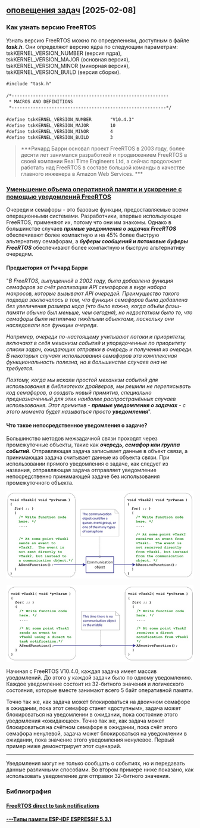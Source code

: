 ## [оповещения задач](https://github.com/Vladimir-Trufanov/BitofExpert/blob/main/bifeEsp32/vse-pro-sram-pamyat/vse-pro-sram-pamyat.md) [2025-02-08]

### Как узнать версию FreeRTOS

Узнать версию FreeRTOS можно по определениям, доступным в файле ***task.h***. Они определяют версию ядра по следующим параметрам: tskKERNEL_VERSION_NUMBER (версия ядра), tskKERNEL_VERSION_MAJOR (основная версия), tskKERNEL_VERSION_MINOR (минорная версия), tskKERNEL_VERSION_BUILD (версия сборки).

```
#include "task.h"

/*-----------------------------------------------------------
 * MACROS AND DEFINITIONS
 *----------------------------------------------------------*/

#define tskKERNEL_VERSION_NUMBER       "V10.4.3"
#define tskKERNEL_VERSION_MAJOR        10
#define tskKERNEL_VERSION_MINOR        4
#define tskKERNEL_VERSION_BUILD        3
```

> ***Ричард Барри основал проект FreeRTOS в 2003 году, более десяти лет занимался разработкой и продвижением FreeRTOS в своей компании Real Time Engineers Ltd, а сейчас продолжает работать над FreeRTOS в составе большой команды в качестве главного инженера в Amazon Web Services. ***

### [Уменьшение объема оперативной памяти и ускорение с помощью уведомлений FreeRTOS](https://freertos.org/Community/Blogs/2020/decrease-ram-footprint-and-accelerate-execution-with-freertos-notifications)

Очереди и семафоры - это базовые функции, предоставляемые всеми операционными системами. Разработчики, впервые использующие FreeRTOS, применяют их, потому что они им знакомы. Однако в большинстве случаев ***прямые уведомления о задачах FreeRTOS*** обеспечивают более компактную и на 45% более быструю альтернативу семафорам, а ***буферы сообщений и потоковые буферы FreeRTOS*** обеспечивают более компактную и быструю альтернативу очередям.

#### Предыстория от Ричард Барри

"*В FreeRTOS, выпущенной в 2002 году, была добавлена функция семафоров за счёт реализации API семафоров в виде набора макросов, которые вызывают API очередей. Преимущество такого подхода заключалось в том, что функция семафоров была добавлена без увеличения размера кода (что было важно, когда объём флэш-памяти обычно был меньше, чем сегодня), но недостатком было то, что семафоры были нетипично тяжёлыми объектами, поскольку они наследовали все функции очереди*.

*Например, очереди по-настоящему учитывают потоки и приоритеты, включают в себя механизм событий и упорядоченные по приоритету списки задач, ожидающих отправки в очередь и получения из очереди. В некоторых случаях использования семафоров эта комплексная функциональность полезна, но в большинстве случаев она не требуется*. 

*Поэтому, когда мы искали простой механизм событий для использования в библиотеках драйверов, мы решили не переписывать код семафоров, а создать новый примитив, специально предназначенный для этих наиболее распространённых случаев использования. Этот примитив* - ***прямые уведомления о задачах*** - *с этого момента будет называться просто **уведомления***".

#### Что такое непосредственное уведомления о задаче?

Большинство методов межзадачной связи проходят через промежуточные объекты, такие как ***очередь, семафор или группа событий***. Отправляющая задача записывает данные в объект связи, а принимающая задача считывает данные из объекта связи. При использовании прямого уведомления о задаче, как следует из названия, отправляющая задача отправляет уведомление непосредственно принимающей задаче без использования промежуточного объекта.

![Коммуникация через объект-посредник](kommunikaciya-cherez-obekt-posrednik.jpg)

![Общение без посреднического объекта](obshchenie-bez-posrednicheskogo-obekta.jpg)

Начиная с FreeRTOS V10.4.0, каждая задача имеет массив уведомлений. До этого у каждой задачи было по одному уведомлению. Каждое уведомление состоит из 32-битного значения и логического состояния, которые вместе занимают всего 5 байт оперативной памяти.

Точно так же, как задача может блокироваться на двоичном семафоре в ожидании, пока этот семафор станет «доступным», задача может блокироваться на уведомлении в ожидании, пока состояние этого уведомления «ожидающее». Точно так же, как задача может блокироваться на счётном семафоре в ожидании, пока счёт этого семафора ненулевой, задача может блокироваться на уведомлении в ожидании, пока значение этого уведомления ненулевое. Первый пример ниже демонстрирует этот сценарий.




---

Уведомления могут не только сообщать о событиях, но и передавать данные различными способами. Во втором примере ниже показано, как использовать уведомление для отправки 32-битного значения.





### Библиография

#### [FreeRTOS direct to task notifications](https://freertos.org/Documentation/02-Kernel/02-Kernel-features/03-Direct-to-task-notifications/01-Task-notifications)

#### [---Типы памяти ESP-IDF ESPRESSIF 5.3.1](https://docs.espressif.com/projects/esp-idf/en/v5.3.1/esp32/api-guides/memory-types.html#memory-layout)

